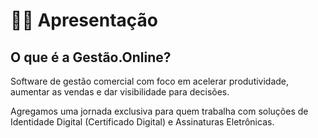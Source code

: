 # 👨‍🏫 Apresentação

## O que é a Gestão.Online?

Software de gestão comercial com foco em acelerar produtividade, aumentar as vendas e dar visibilidade para decisões.

Agregamos uma jornada exclusiva para quem trabalha com soluções de Identidade Digital (Certificado Digital) e Assinaturas Eletrônicas.


